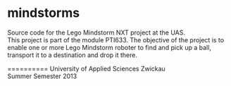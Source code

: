 mindstorms<br/>
==========
Source code for the Lego Mindstorm NXT project at the UAS.<br/>
This project is part of the module PTI633. The objective of the project is to enable one or more Lego Mindstorm roboter to find and pick up a ball, transport it to a destination and drop it there.<br/>

==========
University of Applied Sciences Zwickau<br/>
Summer Semester 2013
